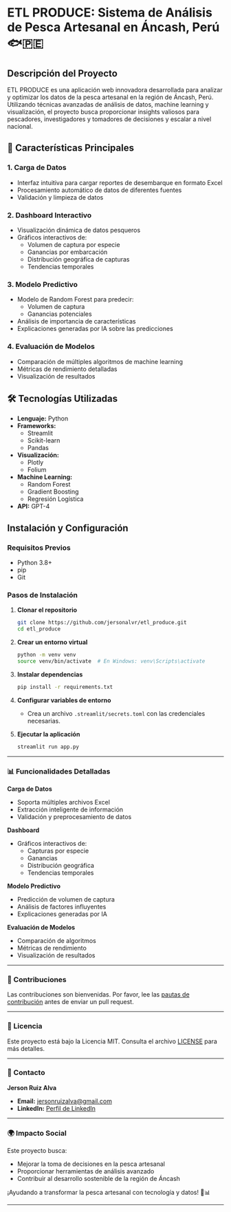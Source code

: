 # ETL PRODUCE: Sistema de Análisis de Pesca Artesanal en Áncash, Perú 🐟🇵🇪

## Descripción del Proyecto

ETL PRODUCE es una aplicación web innovadora desarrollada para analizar y optimizar los datos de la pesca artesanal en la región de Áncash, Perú. Utilizando técnicas avanzadas de análisis de datos, machine learning y visualización, el proyecto busca proporcionar insights valiosos para pescadores, investigadores y tomadores de decisiones y escalar a nivel nacional.

## 🌟 Características Principales

### 1. Carga de Datos
- Interfaz intuitiva para cargar reportes de desembarque en formato Excel
- Procesamiento automático de datos de diferentes fuentes
- Validación y limpieza de datos

### 2. Dashboard Interactivo
- Visualización dinámica de datos pesqueros
- Gráficos interactivos de:
  - Volumen de captura por especie
  - Ganancias por embarcación
  - Distribución geográfica de capturas
  - Tendencias temporales

### 3. Modelo Predictivo
- Modelo de Random Forest para predecir:
  - Volumen de captura
  - Ganancias potenciales
- Análisis de importancia de características
- Explicaciones generadas por IA sobre las predicciones

### 4. Evaluación de Modelos
- Comparación de múltiples algoritmos de machine learning
- Métricas de rendimiento detalladas
- Visualización de resultados

## 🛠 Tecnologías Utilizadas

- **Lenguaje:** Python
- **Frameworks:** 
  - Streamlit
  - Scikit-learn
  - Pandas
- **Visualización:** 
  - Plotly
  - Folium
- **Machine Learning:** 
  - Random Forest
  - Gradient Boosting
  - Regresión Logística
- **API:** GPT-4

## Instalación y Configuración

### Requisitos Previos
- Python 3.8+
- pip
- Git

### Pasos de Instalación

1. **Clonar el repositorio**
    ```bash
    git clone https://github.com/jersonalvr/etl_produce.git
    cd etl_produce
    ```

2. **Crear un entorno virtual**
    ```bash
    python -m venv venv
    source venv/bin/activate  # En Windows: venv\Scripts\activate
    ```

3. **Instalar dependencias**
    ```bash
    pip install -r requirements.txt
    ```

4. **Configurar variables de entorno**
    - Crea un archivo `.streamlit/secrets.toml` con las credenciales necesarias.

5. **Ejecutar la aplicación**
    ```bash
    streamlit run app.py
    ```

---

### 📊 Funcionalidades Detalladas

**Carga de Datos**
- Soporta múltiples archivos Excel
- Extracción inteligente de información
- Validación y preprocesamiento de datos

**Dashboard**
- Gráficos interactivos de:
  - Capturas por especie
  - Ganancias
  - Distribución geográfica
  - Tendencias temporales

**Modelo Predictivo**
- Predicción de volumen de captura
- Análisis de factores influyentes
- Explicaciones generadas por IA

**Evaluación de Modelos**
- Comparación de algoritmos
- Métricas de rendimiento
- Visualización de resultados

---

### 🤝 Contribuciones

Las contribuciones son bienvenidas. Por favor, lee las [pautas de contribución](CONTRIBUTING.md) antes de enviar un pull request.

---

### 📄 Licencia

Este proyecto está bajo la Licencia MIT. Consulta el archivo [LICENSE](LICENSE) para más detalles.

---

### 👥 Contacto

**Jerson Ruiz Alva**  
- **Email:** [jersonruizalva@gmail.com](mailto:jersonalvr@gmail.com)  
- **LinkedIn:** [Perfil de LinkedIn](https://www.linkedin.com/in/jersonalvr)

---

### 🌍 Impacto Social

Este proyecto busca:
- Mejorar la toma de decisiones en la pesca artesanal
- Proporcionar herramientas de análisis avanzado
- Contribuir al desarrollo sostenible de la región de Áncash

¡Ayudando a transformar la pesca artesanal con tecnología y datos! 🚢📊

---
